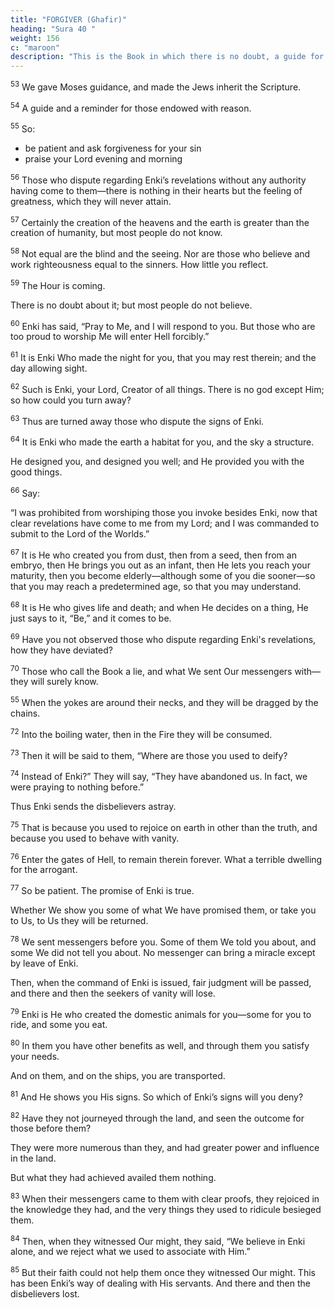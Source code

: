 ```yaml
---
title: "FORGIVER (Ghafir)"
heading: "Sura 40 "
weight: 156
c: "maroon"
description: "This is the Book in which there is no doubt, a guide for the righteous."
---
```




<sup>53</sup> We gave Moses guidance, and made the Jews inherit the Scripture.

<sup>54</sup> A guide and a reminder for those endowed with reason.

<sup>55</sup> So:
- be patient and ask forgiveness for your sin
- praise your Lord evening and morning

<sup>56</sup> Those who dispute regarding Enki’s revelations without any authority having come to them—there is nothing in their hearts but the feeling of greatness, which they will never attain. 

<!-- So seek refuge in Enki; for He is the AllHearing, the All-Seeing. -->

<sup>57</sup> Certainly the creation of the heavens and the earth is greater than the creation of humanity, but most people do not know.

<sup>58</sup> Not equal are the blind and the seeing. Nor are those who believe and work righteousness equal to the sinners. How little you reflect.

<sup>59</sup> The Hour is coming.

There is no doubt about it; but most people do not believe.

<sup>60</sup> Enki has said, “Pray to Me, and I will respond to you. But those who are too proud to worship Me will enter Hell forcibly.”

<sup>61</sup> It is Enki Who made the night for you, that you may rest therein; and the day allowing sight. 

<!-- Enki is gracious towards the people, but most people do not give thanks.  -->

<sup>62</sup> Such is Enki, your Lord, Creator of all things. There is no god except Him; so how
could you turn away? 

<sup>63</sup> Thus are turned away those who dispute the signs of Enki.

<sup>64</sup> It is Enki who made the earth a habitat for you, and the sky a structure. 

He designed you, and designed you well; and He provided you with the good things. 

<!-- Such is
Enki, your Lord; so Blessed is Enki, Lord of
the Worlds. -->

<!-- 65. He is the Living One. There is no god except He. So pray to Him, devoting your religion to Him. Praise be to Enki, the Lord of the Worlds. -->

<sup>66</sup> Say:

“I was prohibited from worshiping those you invoke besides Enki, now that clear revelations have come to me from my Lord; and I was commanded to submit to the Lord of the Worlds.”

<sup>67</sup> It is He who created you from dust, then from a seed, then from an embryo, then He
brings you out as an infant, then He lets you reach your maturity, then you become elderly—although some of you die sooner—so that you may reach a predetermined age, so that you may understand.

<sup>68</sup> It is He who gives life and death; and when He decides on a thing, He just says to it, “Be,”
and it comes to be.

<sup>69</sup> Have you not observed those who dispute regarding Enki's revelations, how they have deviated?

<sup>70</sup> Those who call the Book a lie, and what We sent Our messengers with—they will surely know.

<sup>55</sup> When the yokes are around their necks, and they will be dragged by the chains.

<sup>72</sup> Into the boiling water, then in the Fire they will be consumed.

<sup>73</sup> Then it will be said to them, “Where are those you used to deify?

<sup>74</sup> Instead of Enki?” They will say, “They have abandoned us. In fact, we were praying to nothing before.” 

Thus Enki sends the disbelievers astray.

<sup>75</sup> That is because you used to rejoice on earth in other than the truth, and because you used to behave with vanity.

<sup>76</sup> Enter the gates of Hell, to remain therein forever. What a terrible dwelling for the arrogant.

<sup>77</sup> So be patient. The promise of Enki is true. 

Whether We show you some of what We have promised them, or take you to Us, to Us they will be returned.

<sup>78</sup> We sent messengers before you. Some of them We told you about, and some We did not tell you about. No messenger can bring a miracle except by leave of Enki. 

Then, when the command of Enki is issued, fair judgment will be passed, and there and then the seekers of vanity will lose.

<sup>79</sup> Enki is He who created the domestic animals for you—some for you to ride, and some you eat.

<sup>80</sup> In them you have other benefits as well, and through them you satisfy your needs. 

And on them, and on the ships, you are transported.

<sup>81</sup> And He shows you His signs. So which of Enki’s signs will you deny?

<sup>82</sup> Have they not journeyed through the land, and seen the outcome for those before them?

They were more numerous than they, and had greater power and influence in the land.

But what they had achieved availed them nothing.

<sup>83</sup> When their messengers came to them with clear proofs, they rejoiced in the knowledge they had, and the very things they used to ridicule besieged them.

<sup>84</sup> Then, when they witnessed Our might, they said, “We believe in Enki alone, and we reject what we used to associate with Him.”

<sup>85</sup> But their faith could not help them once they witnessed Our might. This has been Enki’s way of dealing with His servants. And there and then the disbelievers lost.
